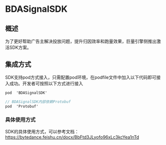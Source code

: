# BDASignalSDK

## 概述

为了更好帮助广告主解决投放问题，提升归因效率和跑量效果，巨量引擎侧推出激活SDK方案。

## 集成方式

SDK支持pod方式接入，只需配置pod环境，在podfile文件中加入以下代码即可接入成功。开发者可按照以下方式进行接入

```Objective-C
pod  'BDASignalSDK' 

// BDASignalSDK内部依赖Protobuf
pod  'Protobuf'
```

### 具体使用方式

SDK的具体使用方式，可以参考文档：https://bytedance.feishu.cn/docx/BbFtd3JLyofo96xLc3kcYea1nTd

